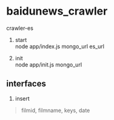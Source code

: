 # baidunews_crawler
  crawler-es

  1. start  
  node app/index.js mongo\_url es\_url  
  
  2. init  
  node app/init.js mongo\_url  

## interfaces
  1. insert
  > filmid, filmname, keys, date
  